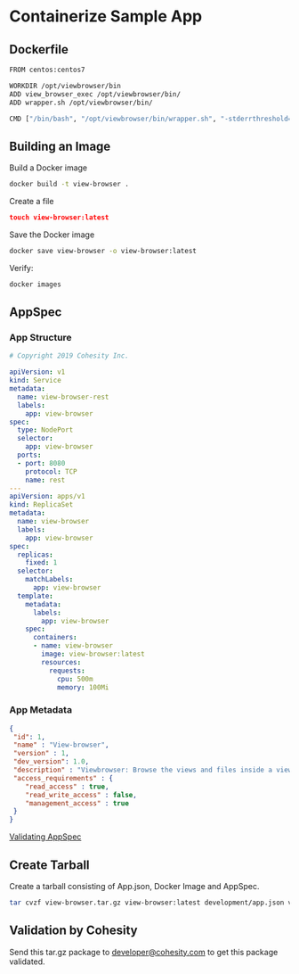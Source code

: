 Containerize Sample App
=======================

## Dockerfile
```bash
FROM centos:centos7

WORKDIR /opt/viewbrowser/bin
ADD view_browser_exec /opt/viewbrowser/bin/
ADD wrapper.sh /opt/viewbrowser/bin/

CMD ["/bin/bash", "/opt/viewbrowser/bin/wrapper.sh", "-stderrthreshold=INFO"]
```

## Building an Image
Build a Docker image
```bash
docker build -t view-browser .
```

Create a file
```json
touch view-browser:latest
```

Save the Docker image
```bash
docker save view-browser -o view-browser:latest
```

Verify:
```bash
docker images
```
## AppSpec 

### App Structure
```yaml
# Copyright 2019 Cohesity Inc.

apiVersion: v1
kind: Service
metadata:
  name: view-browser-rest
  labels:
    app: view-browser
spec:
  type: NodePort
  selector:
    app: view-browser
  ports:
  - port: 8080
    protocol: TCP
    name: rest
---
apiVersion: apps/v1
kind: ReplicaSet
metadata:
  name: view-browser
  labels:
    app: view-browser
spec:
  replicas:
    fixed: 1
  selector:
    matchLabels:
      app: view-browser
  template:
    metadata:
      labels:
        app: view-browser
    spec:
      containers:
      - name: view-browser
        image: view-browser:latest
        resources:
          requests:
            cpu: 500m
            memory: 100Mi
```
### App Metadata
```json
{
 "id": 1,
 "name" : "View-browser",
 "version" : 1,
 "dev_version": 1.0,
 "description" : "Viewbrowser: Browse the views and files inside a view",
 "access_requirements" : {
    "read_access" : true,
    "read_write_access" : false,
    "management_access" : true
 }
}
```

[Validating AppSpec](https://github.com/cohesity/cohesity-appspec/blob/master/tools/appspecvalidator/README.md)

## Create Tarball

Create a tarball consisting of App.json, Docker Image and AppSpec.
```bash
tar cvzf view-browser.tar.gz view-browser:latest development/app.json viewbrowser_spec.yaml 
``` 

## Validation by Cohesity
Send this tar.gz package to developer@cohesity.com to get this package validated. 
